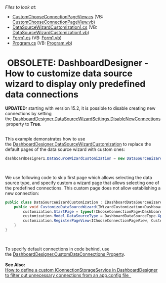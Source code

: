 <!-- default file list -->
*Files to look at*:

* [CustomChooseConnectionPageView.cs](./CS/WizardCustomizationExample1/CustomChooseConnectionPageView.cs) (VB: [CustomChooseConnectionPageView.vb](./VB/WizardCustomizationExample1/CustomChooseConnectionPageView.vb))
* [DataSourceWizardCustomization1.cs](./CS/WizardCustomizationExample1/DataSourceWizardCustomization1.cs) (VB: [DataSourceWizardCustomization1.vb](./VB/WizardCustomizationExample1/DataSourceWizardCustomization1.vb))
* [Form1.cs](./CS/WizardCustomizationExample1/Form1.cs) (VB: [Form1.vb](./VB/WizardCustomizationExample1/Form1.vb))
* [Program.cs](./CS/WizardCustomizationExample1/Program.cs) (VB: [Program.vb](./VB/WizardCustomizationExample1/Program.vb))
<!-- default file list end -->
#  OBSOLETE: DashboardDesigner - How to customize data source wizard to display only predefined data connections

<p><strong>UPDATED:</strong> starting with version 15.2, it is possible to disable creating new connections by setting the <a href="https://documentation.devexpress.com/#Dashboard/DevExpressDashboardWinDashboardDataSourceWizardSettingsMembersTopicAll">DashboardDesigner.DataSourceWizardSettings.DisableNewConnections</a> property to <strong>True</strong>.  </p>
<p><br>This example demonstrates how to use the <a href="https://documentation.devexpress.com/#Dashboard/DevExpressDashboardWinDashboardDesigner_DataSourceWizardCustomizationtopic">DashboardDesigner.DataSourceWizardCustomization</a> to replace the default pages of the data source wizard with custom ones:</p>


```cs
dashboardDesigner1.DataSourceWizardCustomization = new DataSourceWizardCustomization();

```


<p> </p>
<p>We use following code to skip first page which allows selecting the data source type, and specify custom a wizard page that allows selecting one of the predefined connections. This custom page does not allow establishing a new connection:</p>


```cs
public class DataSourceWizardCustomization : IDashboardDataSourceWizardCustomization {
	public void CustomizeDataSourceWizard(IWizardCustomization<DashboardDataSourceModel> customization) {
		customization.StartPage = typeof(ChooseConnectionPage<DashboardDataSourceModel>);
		customization.Model.DataSourceType = DashboardDataSourceType.Xpo;
		customization.RegisterPageView<IChooseConnectionPageView, CustomChooseConnectionPageView>();
	}
}

```


<p> </p>
<p>To specify default connections in code behind, use the <a href="https://documentation.devexpress.com/#Dashboard/DevExpressDashboardWinDashboardDesigner_CustomDataConnectionstopic">DashboardDesigner.CustomDataConnections Property</a>.  <br><br><strong>See Also:</strong> <br><a href="https://www.devexpress.com/Support/Center/p/T281449">How to define a custom IConnectionStorageService in DashboardDesigner to filter out unnecessary connections from an app.config file  </a></p>

<br/>


